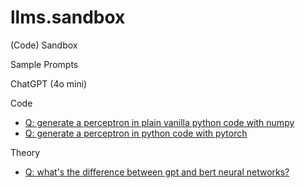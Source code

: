 # llms.sandbox

(Code) Sandbox



Sample Prompts


ChatGPT (4o mini)

Code

- [Q: generate a perceptron in plain vanilla python code with numpy](perceptron/)
- [Q: generate a perceptron in python code with pytorch](perceptron-pytorch/)



Theory

- [Q: what's the difference between gpt and bert neural networks?](gpt-vs-bert/)


